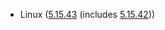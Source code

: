 - Linux ([5.15.43](https://lwn.net/Articles/896220) (includes [5.15.42](https://lwn.net/Articles/896226)))
